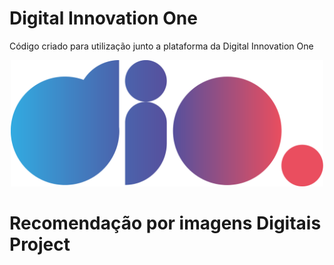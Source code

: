 # Digital Innovation One

Código criado para utilização junto a plataforma da Digital Innovation One

<p align="center"><img src="./Logo.png" width="500"></p>

# Recomendação por imagens Digitais  Project
